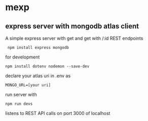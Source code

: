 # mexp
## express server with mongodb atlas client

A simple express server with get and get with /:id REST endpoints

```
 npm install express mongodb
```

for development

```
npm install dotenv nodemon --save-dev
```

declare your atlas uri in .env as

```
MONGO_URL=[your uri]
```

run server with
```
npm run devs
```

listens to REST API calls on port 3000 of localhost
